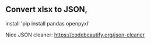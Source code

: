## Convert xlsx to JSON, 
install 'pip install pandas openpyxl'

Nice JSON cleaner:
https://codebeautify.org/json-cleaner
